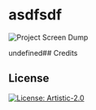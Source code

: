 # asdfsdf
 
![Project Screen Dump](undefined)
 
undefined## Credits
 
## License
 
[![License: Artistic-2.0](https://img.shields.io/badge/License-Artistic_2.0-0298c3.svg)](https://opensource.org/licenses/Artistic-2.0)
 
 
